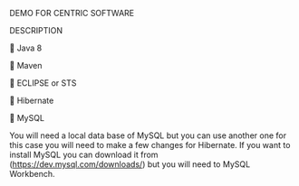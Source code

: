 DEMO FOR CENTRIC SOFTWARE

DESCRIPTION

	Java 8

	Maven

	ECLIPSE or STS

	Hibernate

	MySQL


You will need a local data base of MySQL but you can use another one for this case you will need to make a few changes for Hibernate. If you want to install MySQL you can download it from (https://dev.mysql.com/downloads/) but you will need to MySQL Workbench.

